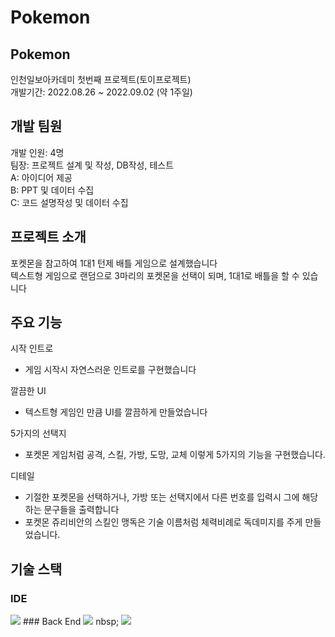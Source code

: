 # Pokemon

## Pokemon
인천일보아카데미 첫번째 프로젝트(토이프로젝트) <br/>
개발기간: 2022.08.26 ~ 2022.09.02 (약 1주일) <br/>

## 개발 팀원
개발 인원: 4명 <br/>
팀장: 프로젝트 설계 및 작성, DB작성, 테스트 <br/>
A: 아이디어 제공 <br/>
B: PPT 및 데이터 수집 <br/>
C: 코드 설명작성 및 데이터 수집 <br/>

## 프로젝트 소개
포켓몬을 참고하여 1대1 턴제 배틀 게임으로 설계했습니다 <br/>
텍스트형 게임으로 랜덤으로 3마리의 포켓몬을 선택이 되며, 1대1로 배틀을 할 수 있습니다 <br/>


## 주요 기능
시작 인트로 &nbsp;
 - 게임 시작시 자연스러운 인트로를 구현했습니다

깔끔한 UI
 - 텍스트형 게임인 만큼 UI를 깔끔하게 만들었습니다
 
5가지의 선택지
 - 포켓몬 게임처럼 공격, 스킬, 가방, 도망, 교체 이렇게 5가지의 기능을 구현했습니다.

디테일
 - 기절한 포켓몬을 선택하거나, 가방 또는 선택지에서 다른 번호를 입력시 그에 해당하는 문구들을 출력합니다
 - 포켓몬 쥬리비안의 스킬인 맹독은 기술 이름처럼 체력비례로 독데미지를 주게 만들었습니다.


## 기술 스택
### IDE
<img src="https://img.shields.io/badge/Eclipse IDE-2C2255?style=for-the-badge&logo=Eclipse IDE&logoColor=white">
### Back End
<img src="https://img.shields.io/badge/JAVA-007396?style=for-the-badge&logo=java&logoColor=white"> nbsp;
<img src="https://img.shields.io/badge/oracle-F80000?style=for-the-badge&logo=oracle&logoColor=white">

